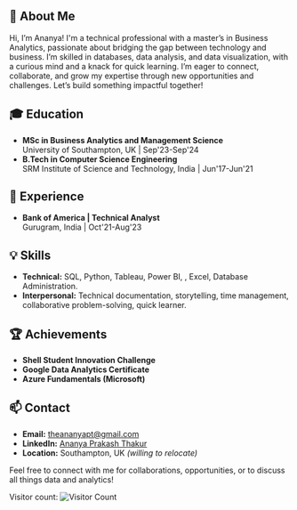 ## 👋 About Me
Hi, I’m Ananya! I'm a technical professional with a master’s in Business Analytics, passionate about bridging the gap between technology and business. I’m skilled in databases, data analysis, and data visualization, with a curious mind and a knack for quick learning. I’m eager to connect, collaborate, and grow my expertise through new opportunities and challenges. Let’s build something impactful together!

## 🎓 Education
- **MSc in Business Analytics and Management Science**  
  University of Southampton, UK | Sep'23-Sep'24
- **B.Tech in Computer Science Engineering**  
  SRM Institute of Science and Technology, India | Jun'17-Jun'21

## 💼 Experience
- **Bank of America | Technical Analyst**  
  Gurugram, India | Oct'21-Aug'23

## 💡 Skills
- **Technical:** SQL, Python, Tableau, Power BI, , Excel, Database Administration.
- **Interpersonal:** Technical documentation, storytelling, time management, collaborative problem-solving, quick learner.

## 🏆 Achievements
- **Shell Student Innovation Challenge** 
- **Google Data Analytics Certificate** 
- **Azure Fundamentals (Microsoft)** 

## 📫 Contact
- **Email:** theananyapt@gmail.com
- **LinkedIn:** [Ananya Prakash Thakur](https://www.linkedin.com/in/ananyaprakashthakur/)
- **Location:** Southampton, UK _(willing to relocate)_

Feel free to connect with me for collaborations, opportunities, or to discuss all things data and analytics!

Visitor count:
![Visitor Count](https://profile-counter.glitch.me/{theananyapt}/count.svg)

